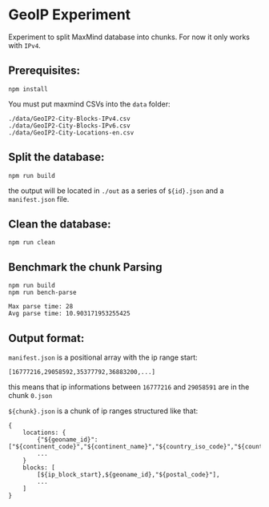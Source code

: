 # GeoIP Experiment

Experiment to split MaxMind database into chunks. For now it only works with `IPv4`.

## Prerequisites:

```
npm install
```

You must put maxmind CSVs into the `data` folder:

```
./data/GeoIP2-City-Blocks-IPv4.csv
./data/GeoIP2-City-Blocks-IPv6.csv
./data/GeoIP2-City-Locations-en.csv
```

## Split the database:

```
npm run build
```

the output will be located in `./out` as a series of `${id}.json` and a `manifest.json` file.

## Clean the database:

```
npm run clean
```

## Benchmark the chunk Parsing

```
npm run build
npm run bench-parse
```

```
Max parse time: 28
Avg parse time: 10.903171953255425
```

## Output format:

`manifest.json` is a positional array with the ip range start:

```
[16777216,29058592,35377792,36883200,...]
```

this means that ip informations between `16777216` and `29058591` are in the chunk `0.json`

`${chunk}.json` is a chunk of ip ranges structured like that:

```
{
    locations: {
        {"${geoname_id}":["${continent_code}","${continent_name}","${country_iso_code}","${country_name}","${subdivision_1_iso_code}","${subdivision_1_name}","${subdivision_2_iso_code}","${subdivision_2_name}","${city_name}","${metro_code}",${is_in_european_union}],
        ...
    }
    blocks: [
        [${ip_block_start},${geoname_id},"${postal_code}"],
        ...
    ]
}
```
